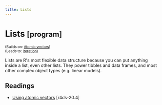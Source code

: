 ```yaml
---
title: Lists
---
```


<!-- Generated automatically from lists.yml. Do not edit by hand -->

# Lists <small class='program'>[program]</small>
<small>(Builds on: [Atomic vectors](vectors.md))</small>  
<small>(Leads to: [Iteration](iteration.md))</small>

Lists are R's most flexible data structure because you can put anything
inside a list, even other lists. They power tibbles and data frames,
and most other complex object types (e.g. linear models).

## Readings

  * [Using atomic vectors](http://r4ds.had.co.nz/vectors.html#using-atomic-vectors) [r4ds-20.4]


